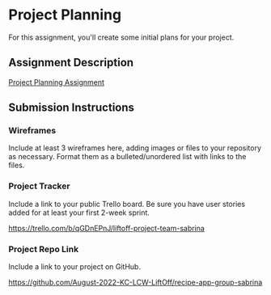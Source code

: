 # Project Planning
For this assignment, you'll create some initial plans for your project.

## Assignment Description
[Project Planning Assignment](https://education.launchcode.org/liftoff/modules/assignments/project-planning)

## Submission Instructions

### Wireframes

Include at least 3 wireframes here, adding images or files to your repository as necessary. Format them as a bulleted/unordered list with links to the files.

### Project Tracker

Include a link to your public Trello board. Be sure you have user stories added for at least your first 2-week sprint.

https://trello.com/b/qGDnEPnJ/liftoff-project-team-sabrina

### Project Repo Link

Include a link to your project on GitHub.

https://github.com/August-2022-KC-LCW-LiftOff/recipe-app-group-sabrina
